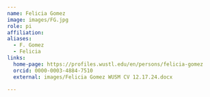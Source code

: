 ```yaml
---
name: Felicia Gomez
image: images/FG.jpg
role: pi
affiliation:
aliases:
  - F. Gomez
  - Felicia
links:
  home-page: https://profiles.wustl.edu/en/persons/felicia-gomez
  orcid: 0000-0003-4884-7510
  external: images/Felicia Gomez WUSM CV 12.17.24.docx

---
```


